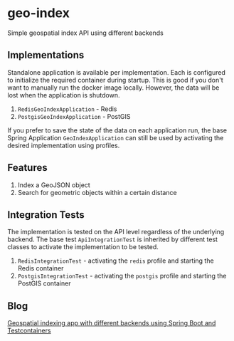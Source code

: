 # geo-index
Simple geospatial index API using different backends

## Implementations

Standalone application is available per implementation. Each is configured to initialize the required container during startup.
This is good if you don't want to manually run the docker image locally. However, the data will be lost when the application is shutdown.

1. `RedisGeoIndexApplication` - Redis
2. `PostgisGeoIndexApplication` - PostGIS

If you prefer to save the state of the data on each application run, the base Spring Application `GeoIndexApplication` can still be used by activating the desired implementation using profiles.

## Features
1. Index a GeoJSON object
2. Search for geometric objects within a certain distance

## Integration Tests

The implementation is tested on the API level regardless of the underlying backend. 
The base test `ApiIntegrationTest` is inherited by different test classes to activate the implementation to be tested.
1. `RedisIntegrationTest` - activating the `redis` profile and starting the Redis container
2. `PostgisIntegrationTest` - activating the `postgis` profile and starting the PostGIS container

## Blog

[Geospatial indexing app with different backends using Spring Boot and Testcontainers](https://www.morenomjc.dev/geospatial-indexing)
